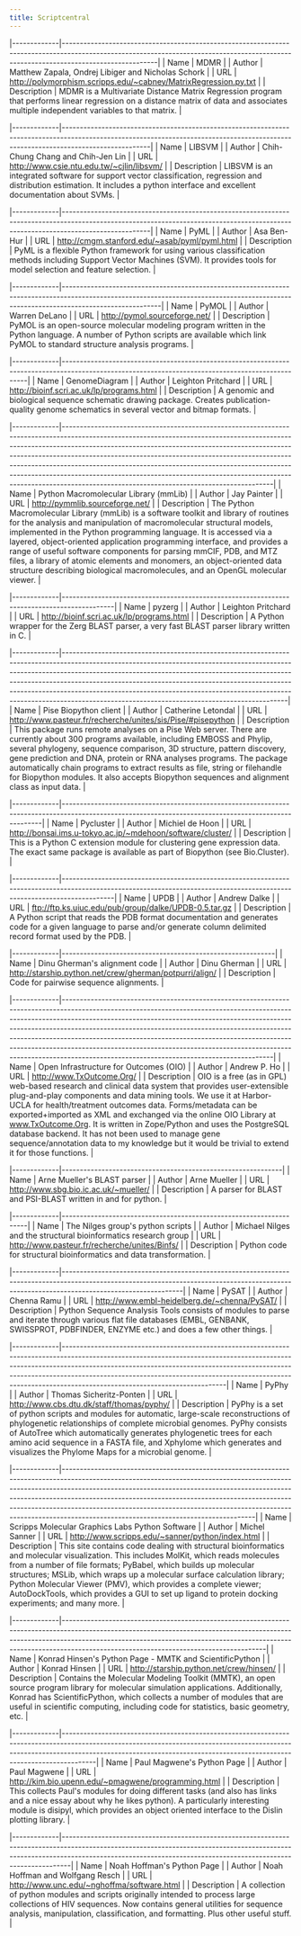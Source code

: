 ```yaml
---
title: Scriptcentral
---
```


|-------------|--------------------------------------------------------------------------------------------------------------------------------------------------------------------------------------|
| Name        | MDMR                                                                                                                                                                                 |
| Author      | Matthew Zapala, Ondrej Libiger and Nicholas Schork                                                                                                                                   |
| URL         | <http://polymorphism.scripps.edu/~cabney/MatrixRegression.py.txt>                                                                                                                    |
| Description | MDMR is a Multivariate Distance Matrix Regression program that performs linear regression on a distance matrix of data and associates multiple independent variables to that matrix. |

|-------------|------------------------------------------------------------------------------------------------------------------------------------------------------------------------------------|
| Name        | LIBSVM                                                                                                                                                                             |
| Author      | Chih-Chung Chang and Chih-Jen Lin                                                                                                                                                  |
| URL         | <http://www.csie.ntu.edu.tw/~cjlin/libsvm/>                                                                                                                                        |
| Description | LIBSVM is an integrated software for support vector classification, regression and distribution estimation. It includes a python interface and excellent documentation about SVMs. |

|-------------|------------------------------------------------------------------------------------------------------------------------------------------------------------------------------------|
| Name        | PyML                                                                                                                                                                               |
| Author      | Asa Ben-Hur                                                                                                                                                                        |
| URL         | <http://cmgm.stanford.edu/~asab/pyml/pyml.html>                                                                                                                                    |
| Description | PyML is a flexible Python framework for using various classification methods including Support Vector Machines (SVM). It provides tools for model selection and feature selection. |

|-------------|---------------------------------------------------------------------------------------------------------------------------------------------------------------------------------------|
| Name        | PyMOL                                                                                                                                                                                 |
| Author      | Warren DeLano                                                                                                                                                                         |
| URL         | <http://pymol.sourceforge.net/>                                                                                                                                                       |
| Description | PyMOL is an open-source molecular modeling program written in the Python language. A number of Python scripts are available which link PyMOL to standard structure analysis programs. |

|-------------|--------------------------------------------------------------------------------------------------------------------------------------------------|
| Name        | GenomeDiagram                                                                                                                                    |
| Author      | Leighton Pritchard                                                                                                                               |
| URL         | <http://bioinf.scri.ac.uk/lp/programs.html>                                                                                                      |
| Description | A genomic and biological sequence schematic drawing package. Creates publication-quality genome schematics in several vector and bitmap formats. |

|-------------|----------------------------------------------------------------------------------------------------------------------------------------------------------------------------------------------------------------------------------------------------------------------------------------------------------------------------------------------------------------------------------------------------------------------------------------------------------------------------------------------------------------------------------------------|
| Name        | Python Macromolecular Library (mmLib)                                                                                                                                                                                                                                                                                                                                                                                                                                                                                                        |
| Author      | Jay Painter                                                                                                                                                                                                                                                                                                                                                                                                                                                                                                                                  |
| URL         | <http://pymmlib.sourceforge.net/>                                                                                                                                                                                                                                                                                                                                                                                                                                                                                                            |
| Description | The Python Macromolecular Library (mmLib) is a software toolkit and library of routines for the analysis and manipulation of macromolecular structural models, implemented in the Python programming language. It is accessed via a layered, object-oriented application programming interface, and provides a range of useful software components for parsing mmCIF, PDB, and MTZ files, a library of atomic elements and monomers, an object-oriented data structure describing biological macromolecules, and an OpenGL molecular viewer. |

|-------------|--------------------------------------------------------------------------------------------|
| Name        | pyzerg                                                                                     |
| Author      | Leighton Pritchard                                                                         |
| URL         | <http://bioinf.scri.ac.uk/lp/programs.html>                                                |
| Description | A Python wrapper for the Zerg BLAST parser, a very fast BLAST parser library written in C. |

|-------------|--------------------------------------------------------------------------------------------------------------------------------------------------------------------------------------------------------------------------------------------------------------------------------------------------------------------------------------------------------------------------------------------------------------------------------------------------------------------|
| Name        | Pise Biopython client                                                                                                                                                                                                                                                                                                                                                                                                                                              |
| Author      | Catherine Letondal                                                                                                                                                                                                                                                                                                                                                                                                                                                 |
| URL         | <http://www.pasteur.fr/recherche/unites/sis/Pise/#pisepython>                                                                                                                                                                                                                                                                                                                                                                                                      |
| Description | This package runs remote analyses on a Pise Web server. There are currently about 300 programs available, including EMBOSS and Phylip, several phylogeny, sequence comparison, 3D structure, pattern discovery, gene prediction and DNA, protein or RNA analyses programs. The package automatically chain programs to extract results as file, string or filehandle for Biopython modules. It also accepts Biopython sequences and alignment class as input data. |

|-------------|------------------------------------------------------------------------------------------------------------------------------------------------------|
| Name        | Pycluster                                                                                                                                            |
| Author      | Michiel de Hoon                                                                                                                                      |
| URL         | <http://bonsai.ims.u-tokyo.ac.jp/~mdehoon/software/cluster/>                                                                                         |
| Description | This is a Python C extension module for clustering gene expression data. The exact same package is available as part of Biopython (see Bio.Cluster). |

|-------------|--------------------------------------------------------------------------------------------------------------------------------------------------------------------------|
| Name        | UPDB                                                                                                                                                                     |
| Author      | Andrew Dalke                                                                                                                                                             |
| URL         | <ftp://ftp.ks.uiuc.edu/pub/group/dalke/UPDB-0.5.tar.gz>                                                                                                                  |
| Description | A Python script that reads the PDB format documentation and generates code for a given language to parse and/or generate column delimited record format used by the PDB. |

|-------------|-----------------------------------------------------------|
| Name        | Dinu Gherman's alignment code                             |
| Author      | Dinu Gherman                                              |
| URL         | <http://starship.python.net/crew/gherman/potpurri/align/> |
| Description | Code for pairwise sequence alignments.                    |

|-------------|----------------------------------------------------------------------------------------------------------------------------------------------------------------------------------------------------------------------------------------------------------------------------------------------------------------------------------------------------------------------------------------------------------------------------------------------------------------------------------------------------------------------------------------------|
| Name        | Open Infrastructure for Outcomes (OIO)                                                                                                                                                                                                                                                                                                                                                                                                                                                                                                       |
| Author      | Andrew P. Ho                                                                                                                                                                                                                                                                                                                                                                                                                                                                                                                                 |
| URL         | <http://www.TxOutcome.Org/>                                                                                                                                                                                                                                                                                                                                                                                                                                                                                                                  |
| Description | OIO is a free (as in GPL) web-based research and clinical data system that provides user-extensible plug-and-play components and data mining tools. We use it at Harbor-UCLA for health/treatment outcomes data. Forms/metadata can be exported+imported as XML and exchanged via the online OIO Library at www.TxOutcome.Org. It is written in Zope/Python and uses the PostgreSQL database backend. It has not been used to manage gene sequence/annotation data to my knowledge but it would be trivial to extend it for those functions. |

|-------------|-------------------------------------------------------------|
| Name        | Arne Mueller's BLAST parser                                 |
| Author      | Arne Mueller                                                |
| URL         | <http://www.sbg.bio.ic.ac.uk/~mueller/>                     |
| Description | A parser for BLAST and PSI-BLAST written in and for python. |

|-------------|--------------------------------------------------------------------|
| Name        | The Nilges group's python scripts                                  |
| Author      | Michael Nilges and the structural bioinformatics research group    |
| URL         | <http://www.pasteur.fr/recherche/unites/Binfs/>                    |
| Description | Python code for structural bioinformatics and data transformation. |

|-------------|---------------------------------------------------------------------------------------------------------------------------------------------------------------------------------------------|
| Name        | PySAT                                                                                                                                                                                       |
| Author      | Chenna Ramu                                                                                                                                                                                 |
| URL         | <http://www.embl-heidelberg.de/~chenna/PySAT/>                                                                                                                                              |
| Description | Python Sequence Analysis Tools consists of modules to parse and iterate through various flat file databases (EMBL, GENBANK, SWISSPROT, PDBFINDER, ENZYME etc.) and does a few other things. |

|-------------|---------------------------------------------------------------------------------------------------------------------------------------------------------------------------------------------------------------------------------------------------------------------------------------------------------------------------------------------------------------------|
| Name        | PyPhy                                                                                                                                                                                                                                                                                                                                                               |
| Author      | Thomas Sicheritz-Ponten                                                                                                                                                                                                                                                                                                                                             |
| URL         | <http://www.cbs.dtu.dk/staff/thomas/pyphy/>                                                                                                                                                                                                                                                                                                                         |
| Description | PyPhy is a set of python scripts and modules for automatic, large-scale reconstructions of phylogenetic relationships of complete microbial genomes. PyPhy consists of AutoTree which automatically generates phylogenetic trees for each amino acid sequence in a FASTA file, and Xphylome which generates and visualizes the Phylome Maps for a microbial genome. |

|-------------|-----------------------------------------------------------------------------------------------------------------------------------------------------------------------------------------------------------------------------------------------------------------------------------------------------------------------------------------------------------------------------------------------------------------------------------------------------------|
| Name        | Scripps Molecular Graphics Labs Python Software                                                                                                                                                                                                                                                                                                                                                                                                           |
| Author      | Michel Sanner                                                                                                                                                                                                                                                                                                                                                                                                                                             |
| URL         | <http://www.scripps.edu/~sanner/python/index.html>                                                                                                                                                                                                                                                                                                                                                                                                        |
| Description | This site contains code dealing with structural bioinformatics and molecular visualization. This includes MolKit, which reads molecules from a number of file formats; PyBabel, which builds up molecular structures; MSLib, which wraps up a molecular surface calculation library; Python Molecular Viewer (PMV), which provides a complete viewer; AutoDockTools, which provides a GUI to set up ligand to protein docking experiments; and many more. |

|-------------|--------------------------------------------------------------------------------------------------------------------------------------------------------------------------------------------------------------------------------------------------------------------------------------------------|
| Name        | Konrad Hinsen's Python Page - MMTK and ScientificPython                                                                                                                                                                                                                                          |
| Author      | Konrad Hinsen                                                                                                                                                                                                                                                                                    |
| URL         | <http://starship.python.net/crew/hinsen/>                                                                                                                                                                                                                                                        |
| Description | Contains the Molecular Modeling Toolkit (MMTK), an open source program library for molecular simulation applications. Additionally, Konrad has ScientificPython, which collects a number of modules that are useful in scientific computing, including code for statistics, basic geometry, etc. |

|-------------|---------------------------------------------------------------------------------------------------------------------------------------------------------------------------------------------------------------------------------------------------|
| Name        | Paul Magwene's Python Page                                                                                                                                                                                                                        |
| Author      | Paul Magwene                                                                                                                                                                                                                                      |
| URL         | <http://kim.bio.upenn.edu/~pmagwene/programming.html>                                                                                                                                                                                             |
| Description | This collects Paul's modules for doing different tasks (and also has links and a nice essay about why he likes python). A particularly interesting module is disipyl, which provides an object oriented interface to the Dislin plotting library. |

|-------------|--------------------------------------------------------------------------------------------------------------------------------------------------------------------------------------------------------------------------------------------|
| Name        | Noah Hoffman's Python Page                                                                                                                                                                                                                 |
| Author      | Noah Hoffman and Wolfgang Resch                                                                                                                                                                                                            |
| URL         | <http://www.unc.edu/~nghoffma/software.html>                                                                                                                                                                                               |
| Description | A collection of python modules and scripts originally intended to process large collections of HIV sequences. Now contains general utilities for sequence analysis, manipulation, classification, and formatting. Plus other useful stuff. |


